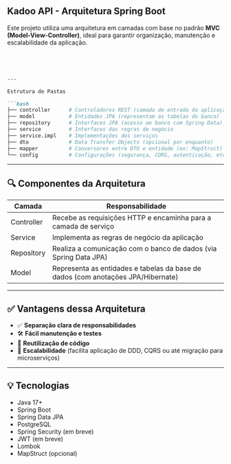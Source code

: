 ## Kadoo API - Arquitetura Spring Boot

Este projeto utiliza uma arquitetura em camadas com base no padrão **MVC (Model-View-Controller)**, ideal para garantir organização, manutenção e escalabilidade da aplicação.

```markdown




---

Estrutura de Pastas

```bash
├── controller      # Controladores REST (camada de entrada da aplicação)
├── model           # Entidades JPA (representam as tabelas do banco)
├── repository      # Interfaces JPA (acesso ao banco com Spring Data)
├── service         # Interfaces das regras de negócio
├── service.impl    # Implementações dos serviços
├── dto             # Data Transfer Objects (opcional por enquanto)
├── mapper          # Conversores entre DTO e entidade (ex: MapStruct)
└── config          # Configurações (segurança, CORS, autenticação, etc)
```

---

## 🔍 Componentes da Arquitetura

| Camada     | Responsabilidade                                                                 |
|------------|------------------------------------------------------------------------------------|
| Controller | Recebe as requisições HTTP e encaminha para a camada de serviço                   |
| Service    | Implementa as regras de negócio da aplicação                                       |
| Repository | Realiza a comunicação com o banco de dados (via Spring Data JPA)                  |
| Model      | Representa as entidades e tabelas da base de dados (com anotações JPA/Hibernate)  |

---

## ✅ Vantagens dessa Arquitetura

- ✅ **Separação clara de responsabilidades**
- 🛠️ **Fácil manutenção e testes**
- 🔁 **Reutilização de código**
- 🚀 **Escalabilidade** (facilita aplicação de DDD, CQRS ou até migração para microserviços)

---

## 💡 Tecnologias 

- Java 17+
- Spring Boot
- Spring Data JPA
- PostgreSQL
- Spring Security (em breve)
- JWT (em breve)
- Lombok
- MapStruct (opcional)





